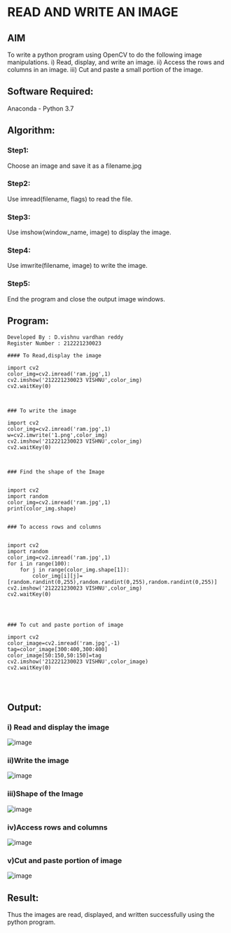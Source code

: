 # READ AND WRITE AN IMAGE
## AIM
To write a python program using OpenCV to do the following image manipulations.
i) Read, display, and write an image.
ii) Access the rows and columns in an image.
iii) Cut and paste a small portion of the image.

## Software Required:
Anaconda - Python 3.7
## Algorithm:
### Step1:
Choose an image and save it as a filename.jpg
### Step2:
Use imread(filename, flags) to read the file.
### Step3:
Use imshow(window_name, image) to display the image.
### Step4:
Use imwrite(filename, image) to write the image.
### Step5:
End the program and close the output image windows.
## Program:
```
Developed By : D.vishnu vardhan reddy
Register Number : 212221230023
```
```
#### To Read,display the image

import cv2
color_img=cv2.imread('ram.jpg',1)
cv2.imshow('212221230023 VISHNU',color_img)
cv2.waitKey(0)  



### To write the image

import cv2
color_img=cv2.imread('ram.jpg',1)
w=cv2.imwrite('1.png',color_img)
cv2.imshow('212221230023 VISHNU',color_img)
cv2.waitKey(0) 



### Find the shape of the Image


import cv2
import random
color_img=cv2.imread('ram.jpg',1)
print(color_img.shape)


### To access rows and columns


import cv2
import random
color_img=cv2.imread('ram.jpg',1)
for i in range(100):
    for j in range(color_img.shape[1]):
        color_img[i][j]=[random.randint(0,255),random.randint(0,255),random.randint(0,255)]
cv2.imshow('212221230023 VISHNU',color_img)
cv2.waitKey(0)




### To cut and paste portion of image

import cv2
color_image=cv2.imread('ram.jpg',-1)
tag=color_image[300:400,300:400]
color_image[50:150,50:150]=tag
cv2.imshow('212221230023 VISHNU',color_image)
cv2.waitKey(0)




```
## Output:

### i) Read and display the image
![image](https://github.com/vishnudorigundla/READ-AND-WRITE-IMAGE/assets/94175324/375dc993-47b4-4307-9dae-24b47a33240a)



### ii)Write the image

![image](https://github.com/vishnudorigundla/READ-AND-WRITE-IMAGE/assets/94175324/71b529da-63cb-4f77-9189-5b85fdf47a68)


### iii)Shape of the Image

![image](https://github.com/vishnudorigundla/READ-AND-WRITE-IMAGE/assets/94175324/9423e9a4-22e3-4841-9995-7ef2c83b6ae8)


### iv)Access rows and columns
![image](https://github.com/vishnudorigundla/READ-AND-WRITE-IMAGE/assets/94175324/e0f16711-0550-4dac-96f5-ff3b6b3cdba3)

### v)Cut and paste portion of image

![image](https://github.com/vishnudorigundla/READ-AND-WRITE-IMAGE/assets/94175324/54c0c58f-8a88-4e28-aa87-e57c463f4bd7)

## Result:
Thus the images are read, displayed, and written successfully using the python program.

